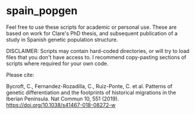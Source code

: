 # spain_popgen

Feel free to use these scripts for academic or personal use.  These are based on work for Clare's PhD thesis, and subsequent publication of a study in Spanish genetic population structure. 

DISCLAIMER: Scripts may contain hard-coded directories, or will try to load files that you don't have access to. I recommend copy-pasting sections of scripts where required for your own code.

Please cite:

Bycroft, C., Fernandez-Rozadilla, C., Ruiz-Ponte, C. et al. Patterns of genetic differentiation and the footprints of historical migrations in the Iberian Peninsula. Nat Commun 10, 551 (2019). https://doi.org/10.1038/s41467-018-08272-w

